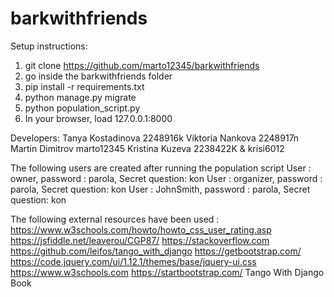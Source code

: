 # barkwithfriends
Setup instructions:
1) git clone https://github.com/marto12345/barkwithfriends
2) go inside the barkwithfriends folder
3) pip install -r requirements.txt
4) python manage.py migrate
5) python population_script.py
6) In your browser, load 127.0.0.1:8000

Developers:
Tanya Kostadinova 2248916k
Viktoria Nankova 2248917n
Martin Dimitrov marto12345
Kristina Kuzeva 2238422K & krisi6012

The following users are created after running the population script
User : owner, password : parola, Secret question: kon
User : organizer, password : parola, Secret question: kon
User : JohnSmith, password : parola, Secret question: kon

The following external resources have been used :
https://www.w3schools.com/howto/howto_css_user_rating.asp
https://jsfiddle.net/leaverou/CGP87/
https://stackoverflow.com
https://github.com/leifos/tango_with_django
https://getbootstrap.com/
https://code.jquery.com/ui/1.12.1/themes/base/jquery-ui.css
https://www.w3schools.com
https://startbootstrap.com/
Tango With Django Book